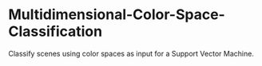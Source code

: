 # Multidimensional-Color-Space-Classification
Classify scenes using color spaces as input for a Support Vector Machine.
